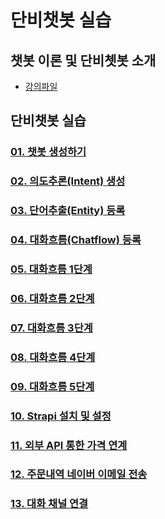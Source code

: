 # 단비챗봇 실습
## 챗봇 이론 및 단비쳇봇 소개
- [강의파일](강의파일/강의자료_챗봇_만들기_v0.2.pdf)
## 단비챗봇 실습
### [01. 챗봇 생성하기](실습/01.%20챗봇%20생성하기.md)
### [02. 의도추론(Intent) 생성](실습/02.%20의도추론(Intent)%20생성.md)
### [03. 단어추출(Entity) 등록](실습/03.%20단어추출(Entity)%20등록.md)
### [04. 대화흐름(Chatflow) 등록](실습/04.%20대화흐름(Chatflow)%20등록.md)
### [05. 대화흐름 1단계](실습/05.%20대화흐름%201단계.md)
### [06. 대화흐름 2단계](실습/06.%20대화흐름%202단계.md)
### [07. 대화흐름 3단계](실습/07.%20대화흐름%203단계.md)
### [08. 대화흐름 4단계](실습/08.%20대화흐름%204단계.md)
### [09. 대화흐름 5단계](실습/09.%20대화흐름%205단계.md)
### [10. Strapi 설치 및 설정](실습/10.%20Strapi%20설치%20및%20설정.md)
### [11. 외부 API 통한 가격 연계](실습/11.%20외부%20API%20통한%20가격%20연계.md)
### [12. 주문내역 네이버 이메일 전송](실습/12.%20주문내역%20네이버%20이메일%20전송.md)
### [13. 대화 채널 연결](실습/13.%20대화%20채널%20연결.md)
